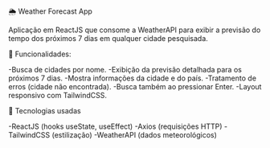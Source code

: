 🌦️ Weather Forecast App

Aplicação em ReactJS que consome a WeatherAPI
 para exibir a previsão do tempo dos próximos 7 dias em qualquer cidade pesquisada.

🔧 Funcionalidades:

-Busca de cidades por nome.
-Exibição da previsão detalhada para os próximos 7 dias.
-Mostra informações da cidade e do país.
-Tratamento de erros (cidade não encontrada).
-Busca também ao pressionar Enter.
-Layout responsivo com TailwindCSS.

🚀 Tecnologias usadas

-ReactJS (hooks useState, useEffect)
-Axios (requisições HTTP)
-TailwindCSS (estilização)
-WeatherAPI (dados meteorológicos)
